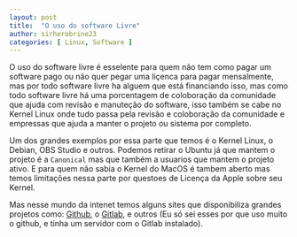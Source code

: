 ```yaml
---
layout: post
title:  "O uso do software Livre"
author: sirherobrine23
categories: [ Linux, Software ]
---
```


O uso do software livre é esselente para quem não tem como pagar um software pago ou não quer pegar uma liçenca para pagar mensalmente, mas por todo software livre ha alguem que está financiando isso, mas como todo software livre há uma porcentagem de coloboração da comunidade que ajuda com revisão e manuteção do software, isso também se cabe no Kernel Linux onde tudo passa pela revisão e coloboração da comunidade e empressas que ajuda a manter o projeto ou sistema por completo.

Um dos grandes exemplos por essa parte que temos é o Kernel Linux, o Debian, OBS Studio e outros. Podemos retirar o Ubuntu já que mantem o projeto é a `Canonical` mas que também a usuarios que mantem o projeto ativo. E para quem não sabia o Kernel do MacOS é tambem aberto mas temos limitações nessa parte por questoes de Licença da Apple sobre seu Kernel.

Mas nesse mundo da intenet temos alguns sites que disponibiliza grandes projetos como: [Github](https://github.com/), o [Gitlab](https://gitlab.com), e outros (Eu só sei esses por que uso muito o github, e tinha um servidor com o Gitlab instalado).